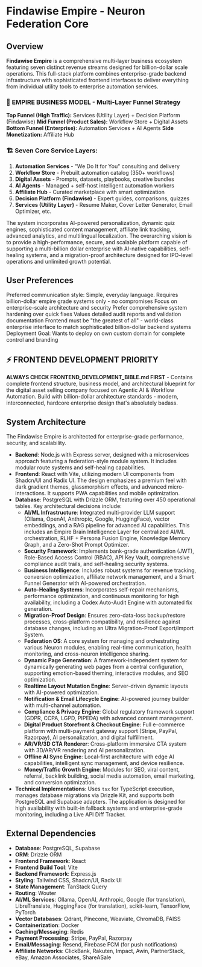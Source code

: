 # Findawise Empire - Neuron Federation Core

## Overview
**Findawise Empire** is a comprehensive multi-layer business ecosystem featuring seven distinct revenue streams designed for billion-dollar scale operations. This full-stack platform combines enterprise-grade backend infrastructure with sophisticated frontend interfaces to deliver everything from individual utility tools to enterprise automation services.

### 🎯 **EMPIRE BUSINESS MODEL - Multi-Layer Funnel Strategy**
**Top Funnel (High Traffic):** Services (Utility Layer) + Decision Platform (Findawise)
**Mid Funnel (Product Sales):** Workflow Store + Digital Assets  
**Bottom Funnel (Enterprise):** Automation Services + AI Agents
**Side Monetization:** Affiliate Hub

### 🏗️ **Seven Core Service Layers:**
1. **Automation Services** - "We Do It for You" consulting and delivery
2. **Workflow Store** - Prebuilt automation catalog (350+ workflows)  
3. **Digital Assets** - Prompts, datasets, playbooks, creative bundles
4. **AI Agents** - Managed + self-host intelligent automation workers
5. **Affiliate Hub** - Curated marketplace with smart optimization
6. **Decision Platform (Findawise)** - Expert guides, comparisons, quizzes
7. **Services (Utility Layer)** - Resume Maker, Cover Letter Generator, Email Optimizer, etc.

The system incorporates AI-powered personalization, dynamic quiz engines, sophisticated content management, affiliate link tracking, advanced analytics, and multilingual localization. The overarching vision is to provide a high-performance, secure, and scalable platform capable of supporting a multi-billion dollar enterprise with AI-native capabilities, self-healing systems, and a migration-proof architecture designed for IPO-level operations and unlimited growth potential.

## User Preferences
Preferred communication style: Simple, everyday language.
Requires billion-dollar empire grade systems only - no compromises
Focus on enterprise-scale architecture and security
Prefer comprehensive system hardening over quick fixes
Values detailed audit reports and validation documentation
Frontend must be "the greatest of all" - world-class enterprise interface to match sophisticated billion-dollar backend systems
Deployment Goal: Wants to deploy on own custom domain for complete control and branding

## ⚡ FRONTEND DEVELOPMENT PRIORITY
**ALWAYS CHECK FRONTEND_DEVELOPMENT_BIBLE.md FIRST** - Contains complete frontend structure, business model, and architectural blueprint for the digital asset selling company focused on Agentic AI & Workflow Automation. Build with billion-dollar architecture standards - modern, interconnected, hardcore enterprise design that's absolutely badass.

## System Architecture
The Findawise Empire is architected for enterprise-grade performance, security, and scalability.

- **Backend**: Node.js with Express server, designed with a microservices approach featuring a federation-style module system. It includes modular route systems and self-healing capabilities.
- **Frontend**: React with Vite, utilizing modern UI components from Shadcn/UI and Radix UI. The design emphasizes a premium feel with dark gradient themes, glassmorphism effects, and advanced micro-interactions. It supports PWA capabilities and mobile optimization.
- **Database**: PostgreSQL with Drizzle ORM, featuring over 450 operational tables. Key architectural decisions include:
    - **AI/ML Infrastructure**: Integrated multi-provider LLM support (Ollama, OpenAI, Anthropic, Google, HuggingFace), vector embeddings, and a RAG pipeline for advanced AI capabilities. This includes an Empire Brain Intelligence Layer for centralized AI/ML orchestration, RLHF + Persona Fusion Engine, Knowledge Memory Graph, and a Zero-Shot Prompt Optimizer.
    - **Security Framework**: Implements bank-grade authentication (JWT), Role-Based Access Control (RBAC), API Key Vault, comprehensive compliance audit trails, and self-healing security systems.
    - **Business Intelligence**: Includes robust systems for revenue tracking, conversion optimization, affiliate network management, and a Smart Funnel Generator with AI-powered orchestration.
    - **Auto-Healing Systems**: Incorporates self-repair mechanisms, performance optimization, and continuous monitoring for high availability, including a Codex Auto-Audit Engine with automated fix generation.
    - **Migration-Proof Design**: Ensures zero-data-loss backup/restore processes, cross-platform compatibility, and resilience against database changes, including an Ultra Migration-Proof Export/Import System.
    - **Federation OS**: A core system for managing and orchestrating various Neuron modules, enabling real-time communication, health monitoring, and cross-neuron intelligence sharing.
    - **Dynamic Page Generation**: A framework-independent system for dynamically generating web pages from a central configuration, supporting emotion-based theming, interactive modules, and SEO optimization.
    - **Realtime Layout Mutation Engine**: Server-driven dynamic layouts with AI-powered optimization.
    - **Notification & Email Lifecycle Engine**: AI-powered journey builder with multi-channel automation.
    - **Compliance & Privacy Engine**: Global regulatory framework support (GDPR, CCPA, LGPD, PIPEDA) with advanced consent management.
    - **Digital Product Storefront & Checkout Engine**: Full e-commerce platform with multi-payment gateway support (Stripe, PayPal, Razorpay), AI personalization, and digital fulfillment.
    - **AR/VR/3D CTA Renderer**: Cross-platform immersive CTA system with 3D/AR/VR rendering and AI personalization.
    - **Offline AI Sync Engine**: Local-first architecture with edge AI capabilities, intelligent sync management, and device resilience.
    - **Money/Traffic Growth Engine**: Modules for SEO, viral content, referral, backlink building, social media automation, email marketing, and conversion optimization.
- **Technical Implementations**: Uses `tsx` for TypeScript execution, manages database migrations via Drizzle Kit, and supports both PostgreSQL and Supabase adapters. The application is designed for high availability with built-in fallback systems and enterprise-grade monitoring, including a Live API Diff Tracker.

## External Dependencies
- **Database**: PostgreSQL, Supabase
- **ORM**: Drizzle ORM
- **Frontend Framework**: React
- **Frontend Build Tool**: Vite
- **Backend Framework**: Express.js
- **Styling**: Tailwind CSS, Shadcn/UI, Radix UI
- **State Management**: TanStack Query
- **Routing**: Wouter
- **AI/ML Services**: Ollama, OpenAI, Anthropic, Google (for translation), LibreTranslate, HuggingFace (for translation), scikit-learn, TensorFlow, PyTorch
- **Vector Databases**: Qdrant, Pinecone, Weaviate, ChromaDB, FAISS
- **Containerization**: Docker
- **Caching/Messaging**: Redis
- **Payment Processing**: Stripe, PayPal, Razorpay
- **Email/Messaging**: Resend, Firebase FCM (for push notifications)
- **Affiliate Networks**: ClickBank, Rakuten, Impact, Awin, PartnerStack, eBay, Amazon Associates, ShareASale